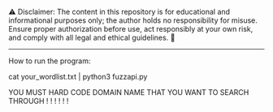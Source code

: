 ⚠️ Disclaimer: The content in this repository is for educational and informational purposes only; the author holds no responsibility for misuse.
Ensure proper authorization before use, act responsibly at your own risk, and comply with all legal and ethical guidelines. 🚀

---

How to run the program:

cat your_wordlist.txt | python3 fuzzapi.py

YOU MUST HARD CODE DOMAIN NAME THAT YOU WANT TO SEARCH THROUGH ! ! ! ! ! !
